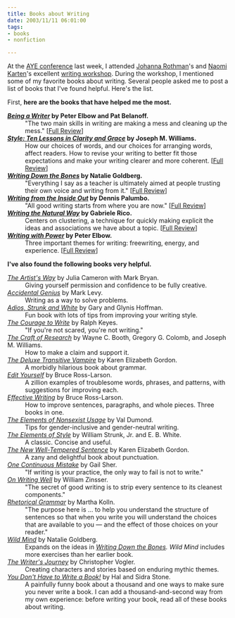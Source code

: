 ```yaml
--- 
title: Books about Writing
date: 2003/11/11 06:01:00
tags: 
- books
- nonfiction

---
```


At the <a href="http://www.ayeconference.com">AYE conference</a> last week, I attended <a href="http://www.jrothman.com">Johanna Rothman</a>'s and <a href="http://www.nkarten.com">Naomi Karten</a>'s excellent <a href="http://www.ayeconference.com/wiki/scribble.cgi?read=SessionThree021">writing workshop</a>. During the workshop, I mentioned some of my favorite books about writing. Several people asked me to post a list of books that I've found helpful. Here's the list.

First, <strong> here are the books that have helped me the most. </strong>

<dl> <dt> <strong><em><a href="http://www.amazon.com/exec/obidos/ASIN/0072378735/dalehemer-20">Being a Writer</a> </em>by Peter Elbow and Pat Belanoff. </strong> </dt> <dd> "The two main skills in writing are making a mess and cleaning up the mess."
[<a href="http://www.dhemery.com/dalewriting/2003/11/being_a_writer">Full Review</a>] </dd> <dt> <strong><em>
<a href="http://www.amazon.com/exec/obidos/ASIN/0321095170/dalehemer-20">Style: Ten Lessons in Clarity and Grace</a></em>  by Joseph M. Williams. </strong> </dt> <dd> How our choices of words, and our choices for arranging words, affect readers. How to revise your writing to better fit those expectations and make your writing clearer and more coherent.
[<a href="http://www.dhemery.com/dalewriting/2003/11/style">Full Review</a>] </dd> <dt> <strong><em>
<a href="http://www.amazon.com/exec/obidos/ASIN/0877733759/dalehemer-20">Writing Down the Bones</a> </em>by Natalie Goldberg. </strong> </dt> <dd> "Everything I say as a teacher is ultimately aimed at people trusting their own voice and writing from it."
[<a href="http://www.dhemery.com/dalewriting/2003/11/writing_down_the_bones">Full Review</a>] </dd> <dt> <strong>
<em><a href="http://www.amazon.com/exec/obidos/ASIN/0471382663/dalehemer-20">Writing from the Inside Out</a> </em>by Dennis Palumbo. </strong> </dt> <dd> "All good writing starts from where you are now."
[<a href="http://www.dhemery.com/dalewriting/2003/11/writing_from_the_inside_out">Full Review</a>] </dd> <dt> <strong><em>
<a href="http://www.amazon.com/exec/obidos/ASIN/0874772362/dalehemer-20">Writing the Natural Way</a> </em>by Gabriele Rico. </strong> </dt> <dd> Centers on clustering, a technique for quickly making explicit the ideas and associations we have about a topic.
[<a href="http://www.dhemery.com/dalewriting/2003/11/writing_the_natural_way">Full Review</a>] </dd> <dt> <strong>
<em><a href="http://www.amazon.com/exec/obidos/ASIN/0195029135/dalehemer-20">Writing with Power</a> </em>by Peter Elbow. </strong> </dt> <dd> Three important themes for writing: freewriting, energy, and experience.
[<a href="http://www.dhemery.com/dalewriting/2003/11/writing_with_power">Full Review</a>] </dd> </dl> <strong> I've also found the following books very helpful. </strong>

<dl> <dt> <em><a href="http://www.amazon.com/exec/obidos/ASIN/0874776945/dalehemer-20">The Artist's Way</a> </em>by Julia Cameron with Mark Bryan. </dt> <dd> Giving yourself permission and confidence to be fully creative. </dd> <dt> <em>
<a href="http://www.amazon.com/exec/obidos/ASIN/1576750833/dalehemer-20">Accidental Genius</a> </em>by Mark Levy. </dt> <dd> Writing as a way to solve problems. </dd> <dt> <em>
<a href="http://www.amazon.com/exec/obidos/ASIN/0937363154/dalehemer-20">Adios, Strunk and White</a> </em>by Gary and Glynis Hoffman. </dt> <dd> Fun book with lots of tips from improving your writing style. </dd> <dt> <em>
<a href="http://www.amazon.com/exec/obidos/ASIN/0805031898/dalehemer-20">The Courage to Write</a> </em>by Ralph Keyes. </dt> <dd> "If you're not scared, you're not writing." </dd> <dt> <em>
<a href="http://www.amazon.com/exec/obidos/ASIN/0226065685/dalehemer-20">The Craft of Research</a> </em>by Wayne C. Booth, Gregory G. Colomb, and Joseph M. Williams. </dt> <dd> How to make a claim and support it. </dd> <dt> <em>
<a href="http://www.amazon.com/exec/obidos/ASIN/0679418601/dalehemer-20">The Deluxe Transitive Vampire</a> </em>by Karen Elizabeth Gordon. </dt> <dd> A morbidly hilarious book about grammar. </dd> <dt> <em>
<a href="http://www.amazon.com/exec/obidos/ASIN/0393302687/dalehemer-20">Edit Yourself</a> </em>by Bruce Ross-Larson. </dt> <dd> A zillion examples of troublesome words, phrases, and patterns, with suggestions for improving each. </dd> <dt> <em>
<a href="http://www.amazon.com/exec/obidos/ASIN/0393046397/dalehemer-20">Effective Writing</a> </em>by Bruce Ross-Larson. </dt> <dd> How to improve sentences, paragraphs, and whole pieces. Three books in one. </dd> <dt> <em>
<a href="http://www.amazon.com/exec/obidos/ASIN/0133689115/dalehemer-20">The Elements of Nonsexist Usage</a> </em>by Val Dumond. </dt> <dd> Tips for gender-inclusive and gender-neutral writing. </dd> <dt> <em>
<a href="http://www.amazon.com/exec/obidos/ASIN/020530902X/dalehemer-20">The Elements of Style</a> </em>by William Strunk, Jr. and E. B. White. </dt> <dd> A classic.  Concise and useful. </dd> <dt> <em>
<a href="http://www.amazon.com/exec/obidos/ASIN/0395628830/dalehemer-20">The New Well-Tempered Sentence</a> </em>by Karen Elizabeth Gordon. </dt> <dd> A zany and delightful book about punctuation. </dd> <dt> <em>
<a href="http://www.amazon.com/exec/obidos/ASIN/0140195874/dalehemer-20">One Continuous Mistake</a> </em>by Gail Sher. </dt> <dd> "If writing is your practice, the only way to fail is not to write." </dd> <dt> <em>
<a href="http://www.amazon.com/exec/obidos/ASIN/0060006641/dalehemer-20">On Writing Well</a> </em>by William Zinsser. </dt> <dd> "The secret of good writing is to strip every sentence to its cleanest components." </dd> <dt> <em>
<a href="http://www.amazon.com/exec/obidos/ASIN/0205283055/dalehemer-20">Rhetorical Grammar</a> </em>by Martha Kolln. </dt> <dd> "The purpose here is ... to help you understand the structure of sentences so that when you write you will understand the choices that are available to you — and the effect of those choices on your reader." </dd> <dt> <em>
<a href="http://www.amazon.com/exec/obidos/ASIN/0553347756/dalehemer-20">Wild Mind</a> </em>by Natalie Goldberg. </dt> <dd> Expands on the ideas in <em><a href="http://www.dhemery.com/cwd/2003/11/writing_down_the_bones.html">Writing Down the Bones</a>. </em><em>Wild Mind</em> includes more exercises than her earlier book. </dd> <dt> <em>
<a href="http://www.amazon.com/exec/obidos/ASIN/0941188701/dalehemer-20">The Writer's Journey</a> </em>by Christopher Vogler. </dt> <dd> Creating characters and stories based on enduring mythic themes. </dd> <dt> <em>
<a href="http://www.amazon.com/exec/obidos/ASIN/156557060X/dalehemer-20">You Don't Have to Write a Book!</a> </em>by Hal and Sidra Stone. </dt> <dd> A painfully funny book about a thousand and one ways to make sure you never write a book. I can add a thousand-and-second way from my own experience: before writing your book, read all of these books about writing. </dd> </dl>
